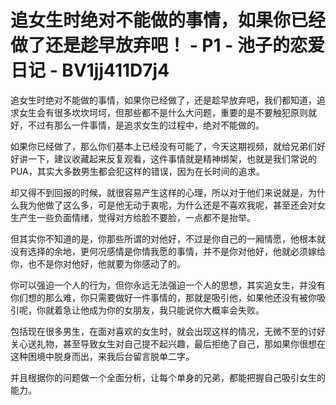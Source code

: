 # 追女生时绝对不能做的事情，如果你已经做了还是趁早放弃吧！ - P1 - 池子的恋爱日记 - BV1jj411D7j4

追女生时绝对不能做的事情，如果你已经做了，还是趁早放弃吧，我们都知道，追求女生会有很多坎坎坷坷，但那些都不是什么大问题，重要的是不要触犯原则就好，不过有那么一件事情，是追求女生的过程中，绝对不能做的。

如果你已经做了，那么你们基本上已经没有可能了，今天这期视频，就给兄弟们好好讲一下，建议收藏起来反复观看，这件事情就是精神绑架，也就是我们常说的PUA，其实大多数男生都会犯这样的错误，因为在长时间的追求。

却又得不到回报的时候，就很容易产生这样的心理，所以对于他们来说就是，为什么我为他做了这么多，可是他无动于衷呢，为什么还是不喜欢我呢，甚至还会对女生产生一些负面情绪，觉得对方给脸不要脸，一点都不是抬举。

但其实你不知道的是，你那些所谓的对他好，不过是你自己的一厢情愿，他根本就没有选择的余地，更何况感情是你情我愿的事情，并不是你对他好，他就必须嫁给你，也不是你对他好，他就要为你感动了的。

你可以强迫一个人的行为，但你永远无法强迫一个人的思想，其实追女生，并没有你们想的那么难，你只需要做好一件事情的，那就是吸引他，如果他还没有被你吸引呢，你就着急让他成为你的女朋友，我只能说你大概率会失败。

包括现在很多男生，在面对喜欢的女生时，就会出现这样的情况，无微不至的讨好关心送礼物，甚至导致女生对自己提不起兴趣，最后拒绝了自己，那如果你很想在这种困境中脱身而出，来我后台留言脱单二字。

并且根据你的问题做一个全面分析，让每个单身的兄弟，都能把握自己吸引女生的能力。